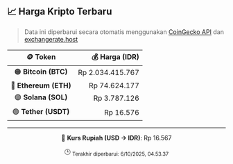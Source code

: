 

<!-- HARGA_KRIPTO -->
## 📈 Harga Kripto Terbaru

> Data ini diperbarui secara otomatis menggunakan [CoinGecko API](https://www.coingecko.com/) dan [exchangerate.host](https://exchangerate.host/)

<div align="center">

| 🪙 Token | 💰 Harga (IDR) |
|:------:|---------------:|
| 🟠 **Bitcoin (BTC)**   | Rp 2.034.415.767 |
| 🔵 **Ethereum (ETH)**  | Rp 74.624.177 |
| 🟣 **Solana (SOL)**    | Rp 3.787.126 |
| 🟢 **Tether (USDT)**   | Rp 16.576 |

---

💱 **Kurs Rupiah (USD → IDR)**: Rp 16.567

🕒 <sub>Terakhir diperbarui: 6/10/2025, 04.53.37</sub>

</div>
<!-- /HARGA_KRIPTO -->